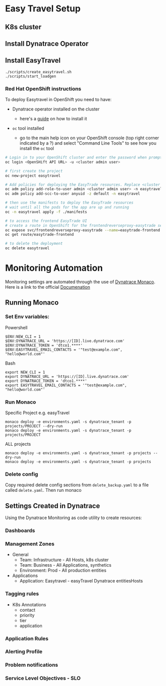 # Easy Travel Setup

## K8s cluster

## Install Dynatrace Operator

## Install EasyTravel
```
./scripts/create_easytravel.sh
./scripts/start_loadgen
```
### Red Hat OpenShift instructions

To deploy Easytravel in OpenShift you need to have:

- Dynatrace operator installed on the cluster
  - here's a [guide](https://docs.dynatrace.com/docs/setup-and-configuration/setup-on-k8s/installation/other/ocp-operator-hub) on how to install it

- `oc` tool installed
  - go to the main help icon on your OpenShift console (top right corner indicated by a ?) and select "Command Line Tools" to see how you install the `oc` tool 

```bash
# Login in to your OpenShift cluster and enter the password when prompted. . Replace <cluster admin user> with your admin user name.
oc login <OpenSHift API URL> -u <cluster admin user>

# first create the project
oc new-project easytravel

# Add policies for deploying the EasyTrade resources. Replace <cluster admin user> with your admin user name.
oc adm policy add-role-to-user admin <cluster admin user> -n easytravel
oc adm policy add-scc-to-user anyuid -z default -n easytravel 

# then use the manifests to deploy the EasyTrade resources
# wait until all the pods for the app are up and running
oc -n easytravel apply -f ./manifests

# to access the frontend EasyTrade UI
# create a route in OpenShift for the frontendreverseproxy-easytrade service
oc expose svc/frontendreverseproxy-easytrade --name=easytrade-frontend -n easytrade
oc get route/easytrade-frontend

# to delete the deployment
oc delete easytravel
```


# Monitoring Automation
Monitoring settings are automated through the use of [Dynatrace Monaco](https://github.com/dynatrace-oss/dynatrace-monitoring-as-code_). Here is a link to the official [Documenation](https://dynatrace-oss.github.io/dynatrace-monitoring-as-code/)

## Running Monaco
### Set Env variables:
Powershell
```
$ENV:NEW_CLI = 1
$ENV:DYNATRACE_URL = 'https://[ID].live.dynatrace.com'
$ENV:DYNATRACE_TOKEN = 'dtco1.****'
$ENV:EASYTRAVEL_EMAIL_CONTACTS = '"test@example.com", "hello@world.com"'
```

Bash
```
export NEW_CLI = 1
export DYNATRACE_URL = 'https://[ID].live.dynatrace.com'
export DYNATRACE_TOKEN = 'dtco1.****'
export EASYTRAVEL_EMAIL_CONTACTS = '"test@example.com", "hello@world.com"'
```

### Run Monaco
Specific Project e.g. easyTravel
```
monaco deploy -e environments.yaml -s dynatrace_tenant -p projects/PROJECT --dry-run
monaco deploy -e environments.yaml -s dynatrace_tenant -p projects/PROJECT
```

ALL projects
```
monaco deploy -e environments.yaml -s dynatrace_tenant -p projects --dry-run
monaco deploy -e environments.yaml -s dynatrace_tenant -p projects
```

### Delete config
Copy required delete config sections from `delete_backup.yaml` to a file called `delete.yaml`. Then run monaco

## Settings Created in Dynatrace
Using the Dynatrace Monitoring as code utility to create resources:
### Dashboards
### Management Zones
* General
    * Team: Infrastructure - All Hosts, k8s cluster
    * Team: Business - All Applications, synthetics
    * Environment: Prod - All production entities
* Applications
    * Application: Easytravel - easyTravel Dynatrace entitiesHosts
### Tagging rules
* K8s Annotations
    * contact
    * priority
    * tier
    * application
### Application Rules

### Alerting Profile

### Problem notifications

### Service Level Objectives - SLO
